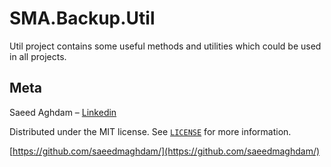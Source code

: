 
# SMA.Backup.Util

Util project contains some useful methods and utilities which could be used in all projects.

## Meta
Saeed Aghdam –  [Linkedin](https://www.linkedin.com/in/saeedmaghdam/)

Distributed under the MIT license. See  [`LICENSE`](https://raw.githubusercontent.com/saeedmaghdam/DynaLock/master/LICENSE)  for more information.

[https://github.com/saeedmaghdam/](https://github.com/saeedmaghdam/)